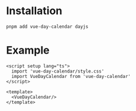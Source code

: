# Installation

```sh
pnpm add vue-day-calendar dayjs
```

# Example
```vue
<script setup lang="ts">
  import 'vue-day-calendar/style.css'
  import VueDayCalendar from 'vue-day-calendar'
</script>

<template>
  <VueDayCalendar/>
</template>
```
